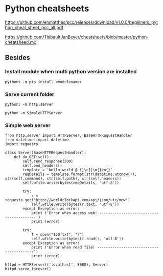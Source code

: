 # Python cheatsheets

https://github.com/ehmatthes/pcc/releases/download/v1.0.0/beginners_python_cheat_sheet_pcc_all.pdf

https://github.com/ThibaultJanBeyer/cheatsheets/blob/master/python-cheatsheed.md

## Besides
### Install module when multi python version are installed
`pythonx -m pip install <modulename>`

### Serve current folder
`python3 -m http.server`

`python -m SimpleHTTPServer`

### Simple web server
```
from http.server import HTTPServer, BaseHTTPRequestHandler
from datetime import datetime
import requests

class Server(BaseHTTPRequestHandler):
    def do_GET(self):
        self.send_response(200)
        self.end_headers()
        template = 'hello world @ {}\n{}\n{}\n{}'
        reqDetails = template.format(str(datetime.utcnow()), str(self.command), str(self.path), str(self.headers))
        self.wfile.write(bytes(reqDetails, 'utf-8'))
        
        try:
            r = requests.get('http://worldclockapi.com/api/json/utc/now')
            self.wfile.write(bytes(r.text, 'utf-8'))
        except Exception as error:
            print ('Error when access web! -----------------------------------------')
            print (error)

        try:
            f = open("150.txt", "r")
            self.wfile.write(bytes(f.read(), 'utf-8'))
        except Exception as error:
            print ('Error when read file! -----------------------------------------')
            print (error)

httpd = HTTPServer(('localhost', 8080), Server)
httpd.serve_forever()
```

